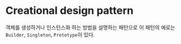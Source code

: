 # Creational design pattern
객체를 생성하거나 인스턴스화 하는 방법을 설명하는 패턴으로 이 패턴의 예로는 `Builder`, `Singleton`, `Prototype`이 있다.